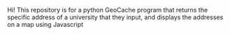 Hi! This repository is for a python GeoCache program that returns the specific address of a 
university that they input, and displays the addresses on a map using Javascript
